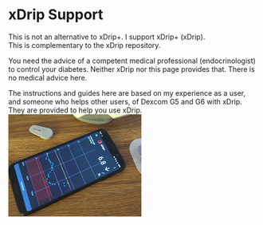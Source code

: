 # xDrip Support  

This is not an alternative to xDrip+. I support xDrip+ (xDrip).  
This is complementary to the xDrip repository.  

You need the advice of a competent medical professional (endocrinologist) to control your diabetes. Neither xDrip nor this page provides that. There is no medical advice here.  

The instructions and guides here are based on my experience as a user, and someone who helps other users, of Dexcom G5 and G6 with xDrip. They are provided to help you use xDrip.  
![](https://github.com/Navid200/xDrip/blob/master/Documentation/images/xDinaction.png)  
